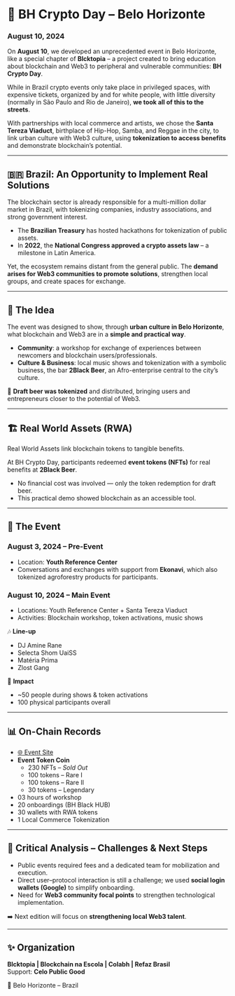 # 🌿 BH Crypto Day – Belo Horizonte

### August 10, 2024  

On **August 10**, we developed an unprecedented event in Belo Horizonte, like a special chapter of **Blcktopia** – a project created to bring education about blockchain and Web3 to peripheral and vulnerable communities: **BH Crypto Day**.  

While in Brazil crypto events only take place in privileged spaces, with expensive tickets, organized by and for white people, with little diversity (normally in São Paulo and Rio de Janeiro), **we took all of this to the streets**.  

With partnerships with local commerce and artists, we chose the **Santa Tereza Viaduct**, birthplace of Hip-Hop, Samba, and Reggae in the city, to link urban culture with Web3 culture, using **tokenization to access benefits** and demonstrate blockchain’s potential.  

---

## 🇧🇷 Brazil: An Opportunity to Implement Real Solutions  

The blockchain sector is already responsible for a multi-million dollar market in Brazil, with tokenizing companies, industry associations, and strong government interest.  

- The **Brazilian Treasury** has hosted hackathons for tokenization of public assets.  
- In **2022**, the **National Congress approved a crypto assets law** – a milestone in Latin America.  

Yet, the ecosystem remains distant from the general public. The **demand arises for Web3 communities to promote solutions**, strengthen local groups, and create spaces for exchange.  

---

## 🎯 The Idea  

The event was designed to show, through **urban culture in Belo Horizonte**, what blockchain and Web3 are in a **simple and practical way**.  

- **Community**: a workshop for exchange of experiences between newcomers and blockchain users/professionals.  
- **Culture & Business**: local music shows and tokenization with a symbolic business, the bar **2Black Beer**, an Afro-enterprise central to the city’s culture.  

🌿 **Draft beer was tokenized** and distributed, bringing users and entrepreneurs closer to the potential of Web3.  

---

## 🏗 Real World Assets (RWA)  

Real World Assets link blockchain tokens to tangible benefits.  

At BH Crypto Day, participants redeemed **event tokens (NFTs)** for real benefits at **2Black Beer**.  

- No financial cost was involved — only the token redemption for draft beer.  
- This practical demo showed blockchain as an accessible tool.  

---

## 📅 The Event  

### August 3, 2024 – Pre-Event  
- Location: **Youth Reference Center**  
- Conversations and exchanges with support from **Ekonavi**, which also tokenized agroforestry products for participants.  

### August 10, 2024 – Main Event  
- Locations: Youth Reference Center + Santa Tereza Viaduct  
- Activities: Blockchain workshop, token activations, music shows  

🎶 **Line-up**  
- DJ Amine Rane  
- Selecta Shom UaiSS  
- Matéria Prima  
- Zlost Gang  

👥 **Impact**  
- ~50 people during shows & token activations  
- 100 physical participants overall  

---

## 📊 On-Chain Records  

- [🌐 Event Site](https://bhcryptoday.my.canva.site)  
- **Event Token Coin**  
  - 230 NFTs – *Sold Out*  
  - 100 tokens – Rare I  
  - 100 tokens – Rare II  
  - 30 tokens – Legendary  
- 03 hours of workshop  
- 20 onboardings (BH Black HUB)  
- 30 wallets with RWA tokens  
- 1 Local Commerce Tokenization  

---

## 🧩 Critical Analysis – Challenges & Next Steps  

- Public events required fees and a dedicated team for mobilization and execution.  
- Direct user–protocol interaction is still a challenge; we used **social login wallets (Google)** to simplify onboarding.  
- Need for **Web3 community focal points** to strengthen technological implementation.  

➡️ Next edition will focus on **strengthening local Web3 talent**.  

---

## ✨ Organization  

**Blcktopia | Blockchain na Escola | Colabh | Refaz Brasil**  
Support: **Celo Public Good**  

📍 Belo Horizonte – Brazil  
